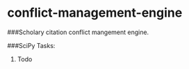 conflict-management-engine
==========================

###Scholary citation conflict mangement engine.

###SciPy Tasks:

1. Todo
